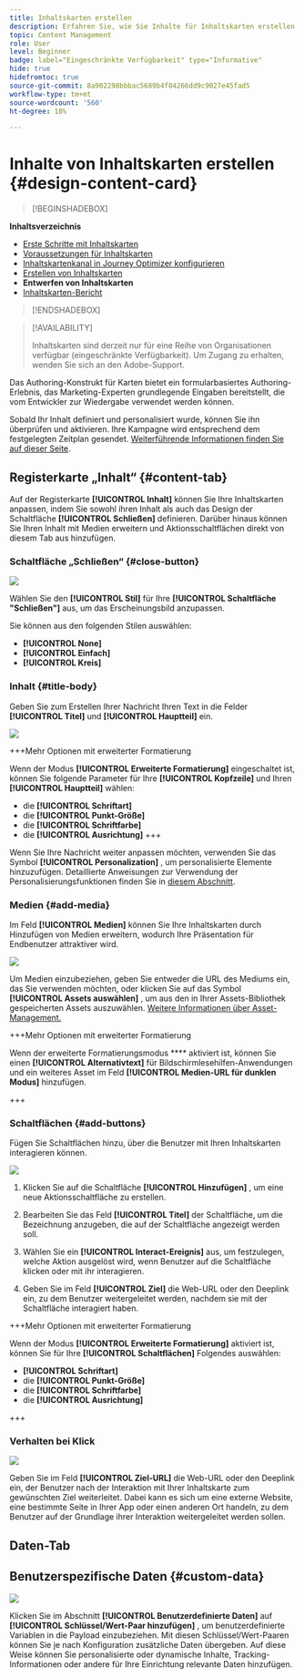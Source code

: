 ```yaml
---
title: Inhaltskarten erstellen
description: Erfahren Sie, wie Sie Inhalte für Inhaltskarten erstellen
topic: Content Management
role: User
level: Beginner
badge: label="Eingeschränkte Verfügbarkeit" type="Informative"
hide: true
hidefromtoc: true
source-git-commit: 8a902298bbbac5689b4f84266dd9c9027e45fad5
workflow-type: tm+mt
source-wordcount: '560'
ht-degree: 18%

---
```


# Inhalte von Inhaltskarten erstellen {#design-content-card}

>[!BEGINSHADEBOX]

**Inhaltsverzeichnis**

* [Erste Schritte mit Inhaltskarten](get-started-content-card.md)
* [Voraussetzungen für Inhaltskarten](content-card-configuration-prereq.md)
* [Inhaltskartenkanal in Journey Optimizer konfigurieren](content-card-configuration.md)
* [Erstellen von Inhaltskarten](create-content-card.md)
* **Entwerfen von Inhaltskarten**
* [Inhaltskarten-Bericht](content-card-report.md)

>[!ENDSHADEBOX]

>[!AVAILABILITY]
>
>Inhaltskarten sind derzeit nur für eine Reihe von Organisationen verfügbar (eingeschränkte Verfügbarkeit). Um Zugang zu erhalten, wenden Sie sich an den Adobe-Support.

Das Authoring-Konstrukt für Karten bietet ein formularbasiertes Authoring-Erlebnis, das Marketing-Experten grundlegende Eingaben bereitstellt, die vom Entwickler zur Wiedergabe verwendet werden können.

Sobald Ihr Inhalt definiert und personalisiert wurde, können Sie ihn überprüfen und aktivieren. Ihre Kampagne wird entsprechend dem festgelegten Zeitplan gesendet. [Weiterführende Informationen finden Sie auf dieser Seite](../campaigns/review-activate-campaign.md).

## Registerkarte „Inhalt“ {#content-tab}

Auf der Registerkarte **[!UICONTROL Inhalt]** können Sie Ihre Inhaltskarten anpassen, indem Sie sowohl ihren Inhalt als auch das Design der Schaltfläche **[!UICONTROL Schließen]** definieren. Darüber hinaus können Sie Ihren Inhalt mit Medien erweitern und Aktionsschaltflächen direkt von diesem Tab aus hinzufügen.

### Schaltfläche „Schließen“ {#close-button}

![](assets/content-card-design-1.png)

Wählen Sie den **[!UICONTROL Stil]** für Ihre **[!UICONTROL Schaltfläche &quot;Schließen&quot;]** aus, um das Erscheinungsbild anzupassen.

Sie können aus den folgenden Stilen auswählen:

* **[!UICONTROL None]**
* **[!UICONTROL Einfach]**
* **[!UICONTROL Kreis]**

### Inhalt {#title-body}

Geben Sie zum Erstellen Ihrer Nachricht Ihren Text in die Felder **[!UICONTROL Titel]** und **[!UICONTROL Hauptteil]** ein.

![](assets/content-card-design-2.png)

+++Mehr Optionen mit erweiterter Formatierung

Wenn der Modus **[!UICONTROL Erweiterte Formatierung]** eingeschaltet ist, können Sie folgende Parameter für Ihre **[!UICONTROL Kopfzeile]** und Ihren **[!UICONTROL Hauptteil]** wählen:

* die **[!UICONTROL Schriftart]**
* die **[!UICONTROL Punkt-Größe]**
* die **[!UICONTROL Schriftfarbe]**
* die **[!UICONTROL Ausrichtung]**
+++

Wenn Sie Ihre Nachricht weiter anpassen möchten, verwenden Sie das Symbol **[!UICONTROL Personalization]** , um personalisierte Elemente hinzuzufügen. Detaillierte Anweisungen zur Verwendung der Personalisierungsfunktionen finden Sie in [diesem Abschnitt](../personalization/personalize.md).

### Medien {#add-media}

Im Feld **[!UICONTROL Medien]** können Sie Ihre Inhaltskarten durch Hinzufügen von Medien erweitern, wodurch Ihre Präsentation für Endbenutzer attraktiver wird.

![](assets/content-card-design-3.png)

Um Medien einzubeziehen, geben Sie entweder die URL des Mediums ein, das Sie verwenden möchten, oder klicken Sie auf das Symbol **[!UICONTROL Assets auswählen]** , um aus den in Ihrer Assets-Bibliothek gespeicherten Assets auszuwählen. [Weitere Informationen über Asset-Management.](../content-management/assets.md)

+++Mehr Optionen mit erweiterter Formatierung

Wenn der erweiterte Formatierungsmodus **** aktiviert ist, können Sie einen **[!UICONTROL Alternativtext]** für Bildschirmlesehilfen-Anwendungen und ein weiteres Asset im Feld **[!UICONTROL Medien-URL für dunklen Modus]** hinzufügen.

+++

### Schaltflächen        {#add-buttons}

Fügen Sie Schaltflächen hinzu, über die Benutzer mit Ihren Inhaltskarten interagieren können.

![](assets/content-card-design-4.png)

1. Klicken Sie auf die Schaltfläche **[!UICONTROL Hinzufügen]** , um eine neue Aktionsschaltfläche zu erstellen.

1. Bearbeiten Sie das Feld **[!UICONTROL Titel]** der Schaltfläche, um die Bezeichnung anzugeben, die auf der Schaltfläche angezeigt werden soll.

1. Wählen Sie ein **[!UICONTROL Interact-Ereignis]** aus, um festzulegen, welche Aktion ausgelöst wird, wenn Benutzer auf die Schaltfläche klicken oder mit ihr interagieren.

1. Geben Sie im Feld **[!UICONTROL Ziel]** die Web-URL oder den Deeplink ein, zu dem Benutzer weitergeleitet werden, nachdem sie mit der Schaltfläche interagiert haben.

+++Mehr Optionen mit erweiterter Formatierung

Wenn der Modus **[!UICONTROL Erweiterte Formatierung]** aktiviert ist, können Sie für Ihre **[!UICONTROL Schaltflächen]** Folgendes auswählen:

* **[!UICONTROL Schriftart]**
* die **[!UICONTROL Punkt-Größe]**
* die **[!UICONTROL Schriftfarbe]**
* die **[!UICONTROL Ausrichtung]**

+++

### Verhalten bei Klick

![](assets/content-card-design-5.png)

Geben Sie im Feld **[!UICONTROL Ziel-URL]** die Web-URL oder den Deeplink ein, der Benutzer nach der Interaktion mit Ihrer Inhaltskarte zum gewünschten Ziel weiterleitet. Dabei kann es sich um eine externe Website, eine bestimmte Seite in Ihrer App oder einen anderen Ort handeln, zu dem Benutzer auf der Grundlage ihrer Interaktion weitergeleitet werden sollen.

## Daten-Tab

## Benutzerspezifische Daten {#custom-data}

![](assets/content-card-design-6.png)

Klicken Sie im Abschnitt **[!UICONTROL Benutzerdefinierte Daten]** auf **[!UICONTROL Schlüssel/Wert-Paar hinzufügen]** , um benutzerdefinierte Variablen in die Payload einzubeziehen. Mit diesen Schlüssel/Wert-Paaren können Sie je nach Konfiguration zusätzliche Daten übergeben. Auf diese Weise können Sie personalisierte oder dynamische Inhalte, Tracking-Informationen oder andere für Ihre Einrichtung relevante Daten hinzufügen.
